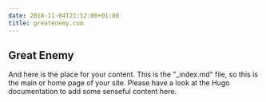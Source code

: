 ```yaml
---
date: 2018-11-04T21:52:00+01:00
title: greatenemy.com
---
```


## Great Enemy

And here is the place for your content. This is the "_index.md" file, so this is the main or home page of your site. Please have a look at the Hugo documentation to add some senseful content here. 